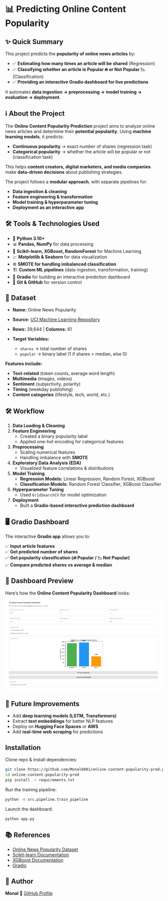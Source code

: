 
# 📊 Predicting Online Content Popularity

## ✨ Quick Summary

This project predicts the **popularity of online news articles** by:  

- ✅ **Estimating how many times an article will be shared** (Regression)  
- ✅ **Classifying whether an article is Popular 🔥 or Not Popular 📉** (Classification)  
- ✅ **Providing an interactive Gradio dashboard for live predictions**  

It automates **data ingestion → preprocessing → model training → evaluation → deployment**.

## ℹ️ About the Project

The **Online Content Popularity Prediction** project aims to analyze online news articles and determine their **potential popularity**. Using **machine learning models**, it predicts:

* **Continuous popularity** → exact number of shares (regression task)
* **Categorical popularity** → whether the article will be popular or not (classification task)

This helps **content creators, digital marketers, and media companies** make **data-driven decisions** about publishing strategies.

The project follows a **modular approach**, with separate pipelines for:

* **Data ingestion & cleaning**
* **Feature engineering & transformation**
* **Model training & hyperparameter tuning**
* **Deployment as an interactive app**

## 🛠 Tools & Technologies Used

- 🐍 **Python 3.10+**  
- 📊 **Pandas, NumPy** for data processing  
- 🤖 **Scikit-learn, XGBoost, RandomForest** for Machine Learning  
- 📈 **Matplotlib & Seaborn** for data visualization  
- ⚙️ **SMOTE for handling imbalanced classification**  
- 🏗 **Custom ML pipelines** (data ingestion, transformation, training)  
- 🎨 **Gradio** for building an interactive prediction dashboard  
- 📝 **Git & GitHub** for version control  


## 📂 Dataset

* **Name:** Online News Popularity
* **Source:** [UCI Machine Learning Repository](https://archive.ics.uci.edu/ml/datasets/Online+News+Popularity)
* **Rows:** 39,644 | **Columns:** 61
* **Target Variables:**

  * `shares` → total number of shares
  * `popular` → binary label (1 if shares > median, else 0)

**Features include:**

* **Text-related** (token counts, average word length)
* **Multimedia** (images, videos)
* **Sentiment** (subjectivity, polarity)
* **Timing** (weekday publishing)
* **Content categories** (lifestyle, tech, world, etc.)

## 🛠 Workflow  

1. **Data Loading & Cleaning**  
2. **Feature Engineering**  
   - Created a binary popularity label  
   - Applied one-hot encoding for categorical features  
3. **Preprocessing**  
   - Scaling numerical features  
   - Handling imbalance with **SMOTE**  
4. **Exploratory Data Analysis (EDA)**  
   - Visualized feature correlations & distributions  
5. **Model Training**  
   - **Regression Models:** Linear Regression, Random Forest, XGBoost  
   - **Classification Models:** Random Forest Classifier, XGBoost Classifier  
6. **Hyperparameter Tuning**  
   - Used `GridSearchCV` for model optimization  
7. **Deployment**  
   - Built a **Gradio-based interactive prediction dashboard**  


## 🖥 Gradio Dashboard

The interactive **Gradio app** allows you to:  

✅ **Input article features**  
✅ **Get predicted number of shares**  
✅ **Get popularity classification (🔥 Popular / 📉 Not Popular)**  
✅ **Compare predicted shares vs average & median**  


## 📸 Dashboard Preview  

Here’s how the **Online Content Popularity Dashboard** looks:  

![Dashboard Preview](images/dashboard.png)


## 🔮 Future Improvements

* Add **deep learning models (LSTM, Transformers)**
* Extract **text embeddings** for better NLP features
* Deploy on **Hugging Face Spaces** or **AWS**
* Add **real-time web scraping** for predictions

## Installation

Clone repo & install dependencies:
```bash
git clone https://github.com/Monal0401/online-content-popularity-pred.git
cd online-content-popularity-pred
pip install -r requirements.txt
```

Run the training pipeline:
```bash
python -m src.pipeline.train_pipeline
```

Launch the dashboard:
```bash
python app.py
```

## 📚 References

* [Online News Popularity Dataset](https://archive.ics.uci.edu/ml/datasets/Online+News+Popularity)
* [Scikit-learn Documentation](https://scikit-learn.org/stable/)
* [XGBoost Documentation](https://xgboost.readthedocs.io/)
* [Gradio](https://www.gradio.app/)


## 👤 Author

**Monal**
🔗 [GitHub Profile](https://github.com/Monal0401)



